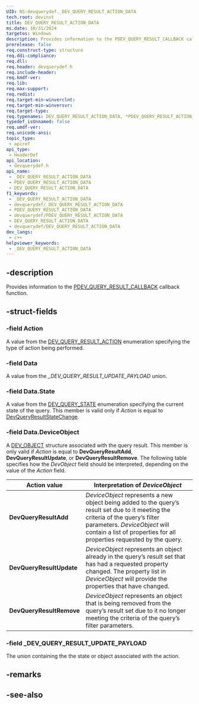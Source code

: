 ```yaml
---
UID: NS:devquerydef._DEV_QUERY_RESULT_ACTION_DATA
tech.root: devinst
title: DEV_QUERY_RESULT_ACTION_DATA
ms.date: 10/31/2024
targetos: Windows
description: Provides information to the PDEV_QUERY_RESULT_CALLBACK callback function.
prerelease: false
req.construct-type: structure
req.ddi-compliance: 
req.dll: 
req.header: devquerydef.h
req.include-header: 
req.kmdf-ver: 
req.lib: 
req.max-support: 
req.redist: 
req.target-min-winverclnt: 
req.target-min-winversvr: 
req.target-type: 
req.typenames: DEV_QUERY_RESULT_ACTION_DATA, *PDEV_QUERY_RESULT_ACTION_DATA
typedef_isUnnamed: false
req.umdf-ver: 
req.unicode-ansi: 
topic_type:
 - apiref
api_type:
 - HeaderDef
api_location:
 - devquerydef.h
api_name:
 - _DEV_QUERY_RESULT_ACTION_DATA
 - PDEV_QUERY_RESULT_ACTION_DATA
 - DEV_QUERY_RESULT_ACTION_DATA
f1_keywords:
 - _DEV_QUERY_RESULT_ACTION_DATA
 - devquerydef/_DEV_QUERY_RESULT_ACTION_DATA
 - PDEV_QUERY_RESULT_ACTION_DATA
 - devquerydef/PDEV_QUERY_RESULT_ACTION_DATA
 - DEV_QUERY_RESULT_ACTION_DATA
 - devquerydef/DEV_QUERY_RESULT_ACTION_DATA
dev_langs:
 - c++
helpviewer_keywords:
 - _DEV_QUERY_RESULT_ACTION_DATA
---
```


## -description

Provides information to the [PDEV_QUERY_RESULT_CALLBACK](../devquery/nc-devquery-pdev_query_result_callback.md) callback function.

## -struct-fields

### -field Action

A value from the [DEV_QUERY_RESULT_ACTION](ne-devquerydef-dev_query_result_action.md) enumeration specifying the type of action being performed.

### -field Data

A value from the *_DEV_QUERY_RESULT_UPDATE_PAYLOAD* union.

### -field Data.State

A value from the [DEV_QUERY_STATE](ne-devquerydef-dev_query_state.md) enumeration specifying the current state of the query. This member is valid only if *Action* is equal to [DevQueryResultStateChange](ne-devquerydef-dev_query_result_action.md).

### -field Data.DeviceObject

A [DEV_OBJECT](ns-devquerydef-dev_object.md) structure associated with the query result. This member is only valid if *Action* is equal to **DevQueryResultAdd**, **DevQueryResultUpdate**, or **DevQueryResultRemove**. The following table specifies how the *DevObject* field should be interpreted, depending on the value of the *Action* field.

| Action value | Interpretation of *DeviceObject* |
|--------------|------------------------------|
| **DevQueryResultAdd** | *DeviceObject* represents a new object being added to the query’s result set due to it meeting the criteria of the query’s filter parameters. *DeviceObject* will contain a list of properties for all properties requested by the query. |
| **DevQueryResultUpdate** | *DeviceObject* represents an object already in the query’s result set that has had a requested property changed. The property list in *DeviceObject* will provide the properties that have changed. |
| **DevQueryResultRemove** | *DeviceObject* represents an object that is being removed from the query’s result set due to it no longer meeting the criteria of the query’s filter parameters. |

### -field _DEV_QUERY_RESULT_UPDATE_PAYLOAD

The union containing the the state or object associated with the action.

## -remarks

## -see-also

